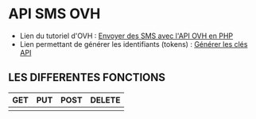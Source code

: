 # API SMS OVH
* Lien du tutoriel d'OVH : [Envoyer des SMS avec l'API OVH en PHP](https://www.ovh.com/fr/g1639.envoyer_des_sms_avec_lapi_ovh_en_php)
* Lien permettant de générer les identifiants (tokens) : [Générer les clés API](https://api.ovh.com/createToken/index.cgi?GET=/sms&GET=/sms/%2a&PUT=/sms/%2a&DELETE=/sms/%2a&POST=/sms/%2a)
## LES DIFFERENTES FONCTIONS
| GET     | PUT     | POST  | DELETE |
| --------|---------|-------|--------|
|         |         |       |        |
